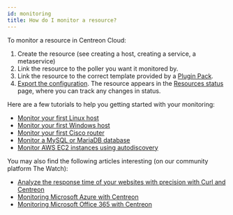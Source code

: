 ```yaml
---
id: monitoring
title: How do I monitor a resource?
---
```


To monitor a resource in Centreon Cloud:

1. Create the resource (see creating a host, creating a service, a metaservice)
2. Link the resource to the poller you want it monitored by.
3. Link the resource to the correct template provided by a [Plugin Pack](pp).
4. [Export the configuration](deploying-a-configuration). The resource appears in the [Resources status](../alerts-notifications/resources-status) page, where you can track any changes in status.

Here are a few tutorials to help you getting started with your monitoring:

* [Monitor your first Linux host](tutorials/monitor-linux-server-with-snmp)
* [Monitor your first Windows host](tutorials/monitor-windows-server-with-snmp)
* [Monitor your first Cisco router](tutorials/monitor-cisco-router-with-snmp)
* [Monitor a MySQL or MariaDB database](tutorials/mysql_tuto)
* [Monitor AWS EC2 instances using autodiscovery](tutorials/autodisco-aws)

You may also find the following articles interesting (on our community platform The Watch):

* [Analyze the response time of your websites with precision with Curl and Centreon](https://thewatch.centreon.com/product-how-to-21/analyze-the-response-time-of-your-websites-with-precision-with-curl-and-centreon-113)
* [Monitoring Microsoft Azure with Centreon](https://thewatch.centreon.com/product-how-to-21/monitoring-microsoft-azure-with-centreon-114)
* [Monitoring Microsoft Office 365 with Centreon](https://thewatch.centreon.com/product-how-to-21/monitoring-microsoft-office-365-with-centreon-120)
